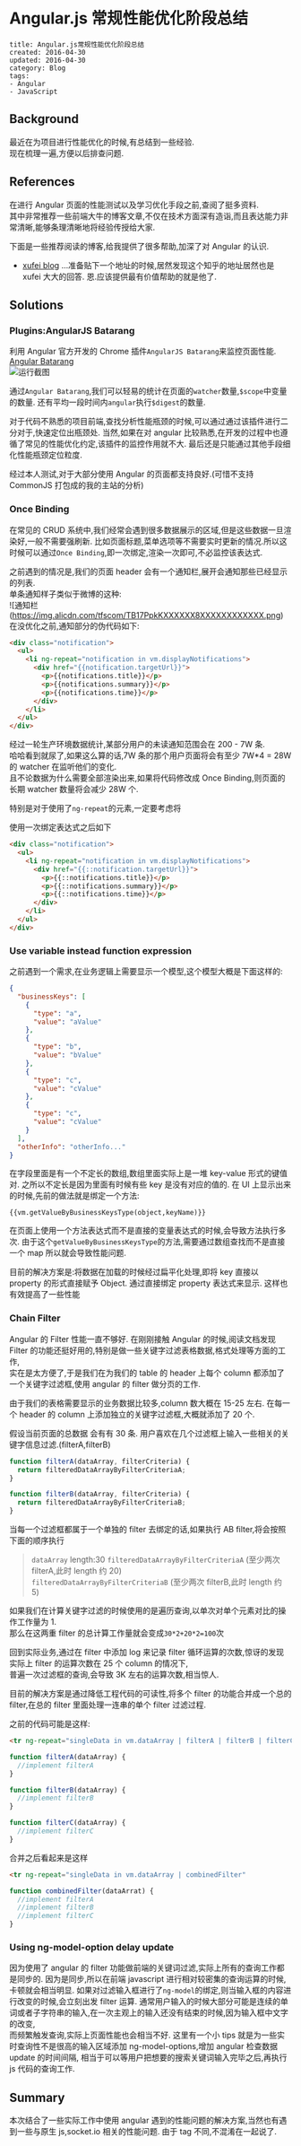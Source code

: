 # Angular.js 常规性能优化阶段总结

```metadata
title: Angular.js常规性能优化阶段总结
created: 2016-04-30
updated: 2016-04-30
category: Blog
tags:
- Angular
- JavaScript
```

## Background

最近在为项目进行性能优化的时候,有总结到一些经验.  
现在梳理一遍,方便以后排查问题.

## References

在进行 Angular 页面的性能测试以及学习优化手段之前,查阅了挺多资料.  
其中非常推荐一些前端大牛的博客文章,不仅在技术方面深有造诣,而且表达能力非常清晰,能够条理清晰地将经验传授给大家.

下面是一些推荐阅读的博客,给我提供了很多帮助,加深了对 Angular 的认识.

- [xufei blog](https://github.com/xufei/blog/) ...准备贴下一个地址的时候,居然发现这个知乎的地址居然也是 xufei 大大的回答. 恩.应该提供最有价值帮助的就是他了.

## Solutions

### Plugins:AngularJS Batarang

利用 Angular 官方开发的 Chrome 插件`AngularJS Batarang`来监控页面性能.  
[Angular Batarang](https://chrome.google.com/webstore/detail/angularjs-batarang/ighdmehidhipcmcojjgiloacoafjmpfk)  
![运行截图](https://img.alicdn.com/tfscom/TB1OmxkKXXXXXXIXXXXXXXXXXXX.png)

通过`Angular Batarang`,我们可以轻易的统计在页面的`watcher`数量,`$scope`中变量的数量. 还有平均一段时间内`angular`执行`$digest`的数量.

对于代码不熟悉的项目前端,查找分析性能瓶颈的时候,可以通过通过该插件进行二分对于,快速定位出瓶颈处. 当然,如果在对 angular 比较熟悉,在开发的过程中也遵循了常见的性能优化约定,该插件的监控作用就不大. 最后还是只能通过其他手段细化性能瓶颈定位粒度.

经过本人测试,对于大部分使用 Angular 的页面都支持良好.(可惜不支持 CommonJS 打包成的我的主站的分析)

### Once Binding

在常见的 CRUD 系统中,我们经常会遇到很多数据展示的区域,但是这些数据一旦渲染好,一般不需要强刷新. 比如页面标题,菜单选项等不需要实时更新的情况.所以这时候可以通过`Once Binding`,即一次绑定,渲染一次即可,不必监控该表达式.

之前遇到的情况是,我们的页面 header 会有一个通知栏,展开会通知那些已经显示的列表.  
单条通知样子类似于微博的这种:  
![通知栏(https://img.alicdn.com/tfscom/TB17PpkKXXXXXX8XXXXXXXXXXXX.png) 在没优化之前,通知部分的伪代码如下:

```html
<div class="notification">
  <ul>
    <li ng-repeat="notification in vm.displayNotifications">
      <div href="{{notification.targetUrl}}">
        <p>{{notifications.title}}</p>
        <p>{{notifications.summary}}</p>
        <p>{{notifications.time}}</p>
      </div>
    </li>
  </ul>
</div>
```

经过一轮生产环境数据统计,某部分用户的未读通知范围会在 200 - 7W 条.  
哈哈看到就尿了,如果这么算的话,7W 条的那个用户页面将会有至少 7W\*4 = 28W 的 watcher 在监听他们的变化.  
且不论数据为什么需要全部渲染出来,如果将代码修改成 Once Binding,则页面的长期 watcher 数量将会减少 28W 个.

特别是对于使用了`ng-repeat`的元素,一定要考虑将

使用一次绑定表达式之后如下

```html
<div class="notification">
  <ul>
    <li ng-repeat="notification in vm.displayNotifications">
      <div href="{{::notification.targetUrl}}">
        <p>{{::notifications.title}}</p>
        <p>{{::notifications.summary}}</p>
        <p>{{::notifications.time}}</p>
      </div>
    </li>
  </ul>
</div>
```

### Use variable instead function expression

之前遇到一个需求,在业务逻辑上需要显示一个模型,这个模型大概是下面这样的:

```json
{
  "businessKeys": [
    {
      "type": "a",
      "value": "aValue"
    },
    {
      "type": "b",
      "value": "bValue"
    },
    {
      "type": "c",
      "value": "cValue"
    },
    {
      "type": "c",
      "value": "cValue"
    }
  ],
  "otherInfo": "otherInfo..."
}
```

在字段里面是有一个不定长的数组,数组里面实际上是一堆 key-value 形式的键值对. 之所以不定长是因为里面有时候有些 key 是没有对应的值的. 在 UI 上显示出来的时候,先前的做法就是绑定一个方法:

```
{{vm.getValueByBusinessKeysType(object,keyName)}}
```

在页面上使用一个方法表达式而不是直接的变量表达式的时候,会导致方法执行多次. 由于这个`getValueByBusinessKeysType`的方法,需要通过数组查找而不是直接一个 map 所以就会导致性能问题.

目前的解决方案是:将数据在加载的时候经过扁平化处理,即将 key 直接以 property 的形式直接赋予 Object. 通过直接绑定 property 表达式来显示. 这样也有效提高了一些性能

### Chain Filter

Angular 的 Filter 性能一直不够好. 在刚刚接触 Angular 的时候,阅读文档发现 Filter 的功能还挺好用的,特别是做一些关键字过滤表格数据,格式处理等方面的工作,  
实在是太方便了,于是我们在为我们的 table 的 header 上每个 column 都添加了一个关键字过滤框,使用 angular 的 filter 做分页的工作.

由于我们的表格需要显示的业务数据比较多,column 数大概在 15-25 左右. 在每一个 header 的 column 上添加独立的关键字过滤框,大概就添加了 20 个.

假设当前页面的总数据 会有有 30 条. 用户喜欢在几个过滤框上输入一些相关的关键字信息过滤.(filterA,filterB)

```js
function filterA(dataArray, filterCriteria) {
  return filteredDataArrayByFilterCriteriaA;
}

function filterB(dataArray, filterCriteria) {
  return filteredDataArrayByFilterCriteriaB;
}
```

当每一个过滤框都属于一个单独的 filter 去绑定的话,如果执行 AB filter,将会按照下面的顺序执行

> `dataArray` length:30 `filteredDataArrayByFilterCriteriaA` (至少两次 filterA,此时 length 约 20)  
> `filteredDataArrayByFilterCriteriaB` (至少两次 filterB,此时 length 约 5)

如果我们在计算关键字过滤的时候使用的是遍历查询,以单次对单个元素对比的操作工作量为 1.  
那么在这两重 filter 的总计算工作量就会变成`30*2+20*2=100`次

回到实际业务,通过在 filter 中添加 log 来记录 filter 循环运算的次数,惊讶的发现实际上 filter 的运算次数在 25 个 column 的情况下,  
普遍一次过滤框的查询,会导致 3K 左右的运算次数,相当惊人.

目前的解决方案是通过降低工程代码的可读性,将多个 filter 的功能合并成一个总的 filter,在总的 filter 里面处理一连串的单个 filter 过滤过程.

之前的代码可能是这样:

```html
<tr ng-repeat="singleData in vm.dataArray | filterA | filterB | filterC ..... | filterZ"></tr>
```

```js
function filterA(dataArray) {
  //implement filterA
}

function filterB(dataArray) {
  //implement filterB
}

function filterC(dataArray) {
  //implement filterC
}
```

合并之后看起来是这样

```html
<tr ng-repeat="singleData in vm.dataArray | combinedFilter"
```

```js
function combinedFilter(dataArrat) {
  //implement filterA
  //implement filterB
  //implement filterC
}
```

### Using ng-model-option delay update

因为使用了 angular 的 filter 功能做前端的关键词过滤,实际上所有的查询工作都是同步的. 因为是同步,所以在前端 javascript 进行相对较密集的查询运算的时候,卡顿就会相当明显. 如果对过滤输入框进行了`ng-model`的绑定,则当输入框的内容进行改变的时候,会立刻出发 filter 运算. 通常用户输入的时候大部分可能是连续的单词或者子字符串的输入,在一次主观上的输入还没有结束的时候,因为输入框中文字的改变,  
而频繁触发查询,实际上页面性能也会相当不好. 这里有一个小 tips 就是为一些实时查询性不是很高的输入区域添加 ng-model-options,增加 angular 检查数据 update 的时间间隔, 相当于可以等用户把想要的搜索关键词输入完毕之后,再执行 js 代码的查询工作.

## Summary

本次结合了一些实际工作中使用 angular 遇到的性能问题的解决方案,当然也有遇到一些与原生 js,socket.io 相关的性能问题. 由于 tag 不同,不混淆在一起说了.
